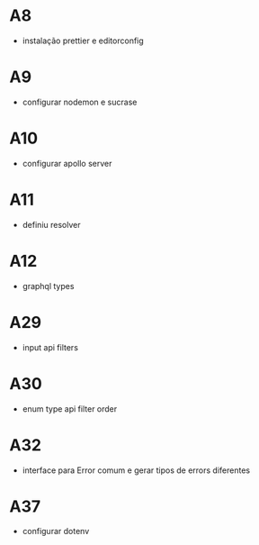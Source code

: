 # A8

- instalação prettier e editorconfig

# A9

- configurar nodemon e sucrase

# A10

- configurar apollo server

# A11

- definiu resolver

# A12

- graphql types

# A29

- input api filters

# A30

- enum type api filter order

# A32

- interface para Error comum e gerar tipos de errors diferentes

# A37

- configurar dotenv
